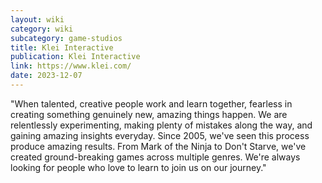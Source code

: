 ```yaml
---
layout: wiki
category: wiki
subcategory: game-studios
title: Klei Interactive
publication: Klei Interactive
link: https://www.klei.com/
date: 2023-12-07
---
```


"When talented, creative people work and learn together, fearless in creating something genuinely new, amazing things happen. We are relentlessly experimenting, making plenty of mistakes along the way, and gaining amazing insights everyday. Since 2005, we've seen this process produce amazing results. From Mark of the Ninja to Don't Starve, we've created ground-breaking games across multiple genres. We're always looking for people who love to learn to join us on our journey."
